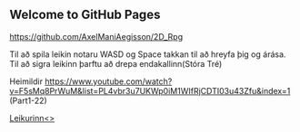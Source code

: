 ## Welcome to GitHub Pages

https://github.com/AxelManiAegisson/2D_Rpg

Til að spila leikin notaru WASD og Space takkan til að hreyfa þig og árása. Til að sigra leikinn þarftu að drepa endakallinn(Stóra Tré)

Heimildir
https://www.youtube.com/watch?v=F5sMq8PrWuM&list=PL4vbr3u7UKWp0iM1WIfRjCDTI03u43Zfu&index=1  (Part1-22)


<a href="C:\Users\axelm\Documents\GitHub\2D_Rpg\2D_RPG\Build" download>Leikurinn<>
